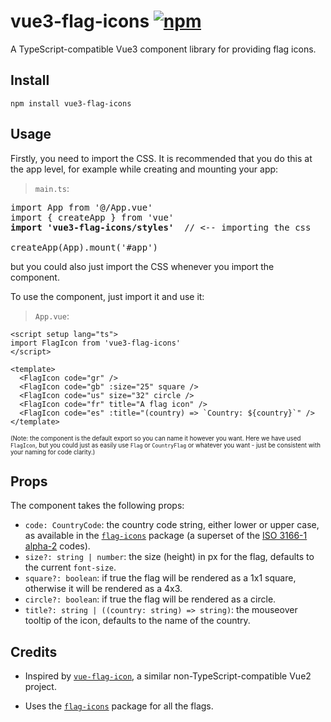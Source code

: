 # vue3-flag-icons [![npm](https://img.shields.io/npm/v/vue3-flag-icons)](https://www.npmjs.com/package/vue3-flag-icons)

A TypeScript-compatible Vue3 component library for providing flag icons.

## Install

```
npm install vue3-flag-icons
```

## Usage

Firstly, you need to import the CSS. It is recommended that you do this at the app level, for example while creating and mounting your app:

> `main.ts`:

<pre>
import App from '@/App.vue'
import { createApp } from 'vue'
<b>import 'vue3-flag-icons/styles'</b>  // <-- importing the css

createApp(App).mount('#app')
</pre>

but you could also just import the CSS whenever you import the component.

To use the component, just import it and use it:

> `App.vue`:

```
<script setup lang="ts">
import FlagIcon from 'vue3-flag-icons'
</script>

<template>
  <FlagIcon code="gr" />
  <FlagIcon code="gb" :size="25" square />
  <FlagIcon code="us" size="32" circle />
  <FlagIcon code="fr" title="A flag icon" />
  <FlagIcon code="es" :title="(country) => `Country: ${country}`" />
</template>
```

<sub><sup>(Note: the component is the default export so you can name it however you want. Here we have used `FlagIcon`, but you could just as easily use `Flag` or `CountryFlag` or whatever you want - just be consistent with your naming for code clarity.)</sup></sub>

## Props

The component takes the following props:

- `code: CountryCode`: the country code string, either lower or upper case, as available in the [`flag-icons`](https://github.com/lipis/flag-icons) package (a superset of the [ISO 3166-1 alpha-2](https://en.wikipedia.org/wiki/ISO_3166-1_alpha-2) codes).
- `size?: string | number`: the size (height) in px for the flag, defaults to the current `font-size`.
- `square?: boolean`: if true the flag will be rendered as a 1x1 square, otherwise it will be rendered as a 4x3.
- `circle?: boolean`: if true the flag will be rendered as a circle.
- `title?: string | ((country: string) => string)`: the mouseover tooltip of the icon, defaults to the name of the country.

## Credits

- Inspired by [`vue-flag-icon`](https://github.com/vikkio88/vue-flag-icon/), a similar non-TypeScript-compatible Vue2 project.

- Uses the [`flag-icons`](https://github.com/lipis/flag-icons) package for all the flags.
